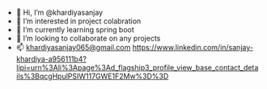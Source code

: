 - 👋 Hi, I’m @khardiyasanjay
- 👀 I’m interested in project colabration
- 🌱 I’m currently learning spring boot
- 💞️ I’m looking to collaborate on any projects
- 📫 khardiyasanjay065@gmail.com
     https://www.linkedin.com/in/sanjay-khardiya-a956111b4?lipi=urn%3Ali%3Apage%3Ad_flagship3_profile_view_base_contact_details%3BqcgHpulPSIW117GWE1F2Mw%3D%3D

<!---
khardiyasanjay/khardiyasanjay is a ✨ special ✨ repository because its `README.md` (this file) appears on your GitHub profile.
You can click the Preview link to take a look at your changes.
--->
